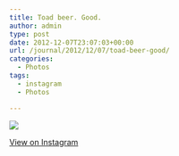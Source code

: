 ```yaml
---
title: Toad beer. Good.
author: admin
type: post
date: 2012-12-07T23:07:03+00:00
url: /journal/2012/12/07/toad-beer-good/
categories:
  - Photos
tags:
  - instagram
  - Photos

---
```

![][1]

<p class="view-instagram">
  <a href="http://instagr.am/p/S9AEQ2KlgH/">View on Instagram</a>
</p>

 [1]: http://lobban.org/wordpress//HLIC/f2949adf967fb5c2a80cf6368802ae9b.jpg
